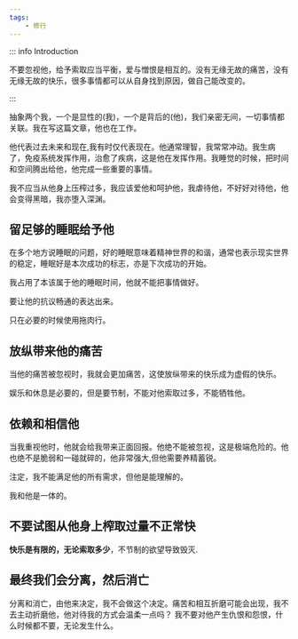 ```yaml
---
tags:
    - 修行
---
```


::: info Introduction

不要忽视他，给予索取应当平衡，爱与憎恨是相互的。没有无缘无故的痛苦，没有无缘无故的快乐，很多事情都可以从自身找到原因，做自己能改变的。

:::


抽象两个我，一个是显性的(我)，一个是背后的(他)，我们亲密无间，一切事情都关联。我在写这篇文章，他也在工作。 

他代表过去未来和现在,我有时仅代表现在。他通常理智，我常常冲动。我生病了，免疫系统发挥作用，治愈了疾病，这是他在发挥作用。我睡觉的时候，把时间和空间腾出给他，他完成一些重要的事情。

我不应当从他身上压榨过多，我应该爱他和呵护他，我虐待他，不好好对待他，他会变得黑暗，我亦堕入深渊。

## 留足够的睡眠给予他

在多个地方说睡眠的问题，好的睡眠意味着精神世界的和谐，通常也表示现实世界的稳定，睡眠好是本次成功的标志，亦是下次成功的开始。

我占用了本该属于他的睡眠时间，他就不能把事情做好。

要让他的抗议畅通的表达出来。

只在必要的时候使用拖肉行。

## 放纵带来他的痛苦

当他的痛苦被忽视时，我就会更加痛苦，这使放纵带来的快乐成为虚假的快乐。

娱乐和休息是必要的，但是要节制，不能对他索取过多，不能牺牲他。

## 依赖和相信他

当我重视他时，他就会给我带来正面回报。他绝不能被忽视，这是极端危险的。他也绝不是脆弱和一碰就碎的，他非常强大,但他需要养精蓄锐。

注定，我不能满足他的所有需求，但他是能理解的。

我和他是一体的。

## 不要试图从他身上榨取过量不正常快 

**快乐是有限的，无论索取多少**，不节制的欲望导致毁灭.

## 最终我们会分离，然后消亡

分离和消亡，由他来决定，我不会做这个决定。痛苦和相互折磨可能会出现，我不去主动折磨他，他对待我的方式会温柔一点吗？ 我不要对他产生仇恨和怨恨，什么时候都不要，无论发生什么。


